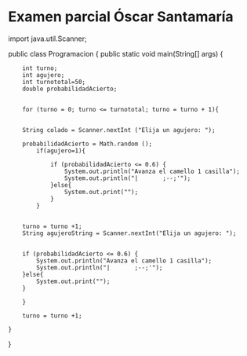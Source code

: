 # Examen parcial Óscar Santamaría

import java.util.Scanner;

public class Programacion {
    public static void main(String[] args) {

        int turno;
        int agujero;
        int turnototal=50;
        double probabilidadAcierto;
        
        
        for (turno = 0; turno <= turnototal; turno = turno + 1){
             
        
        String colado = Scanner.nextInt ("Elija un agujero: ");

        probabilidadAcierto = Math.random ();
            if(agujero=1){
              
                if (probabilidadAcierto <= 0.6) {
                    System.out.println("Avanza el camello 1 casilla");
                    System.out.println("|       ;--;'");
                }else{
                    System.out.print("");
                }
            }
       

        turno = turno +1; 
        String agujeroString = Scanner.nextInt("Elija un agujero: ");


        if (probabilidadAcierto <= 0.6) {
            System.out.println("Avanza el camello 1 casilla");
            System.out.println("|       ;--;'");
        }else{
            System.out.print("");
        }

        }

        turno = turno +1;
    
    }
}
